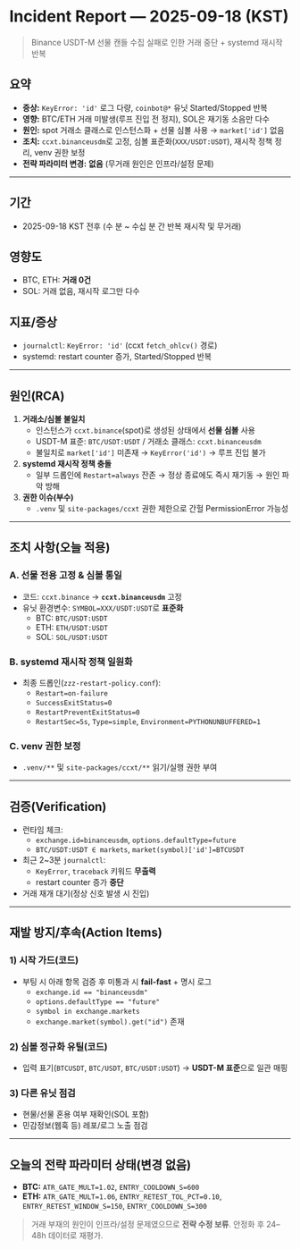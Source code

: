 # Incident Report — 2025-09-18 (KST)

> Binance USDT-M 선물 캔들 수집 실패로 인한 거래 중단 + systemd 재시작 반복

## 요약
- **증상:** `KeyError: 'id'` 로그 다량, `coinbot@*` 유닛 Started/Stopped 반복
- **영향:** BTC/ETH 거래 미발생(루프 진입 전 정지), SOL은 재기동 소음만 다수
- **원인:** spot 거래소 클래스로 인스턴스화 + 선물 심볼 사용 → `market['id']` 없음  
- **조치:** `ccxt.binanceusdm`로 고정, 심볼 표준화(`XXX/USDT:USDT`), 재시작 정책 정리, venv 권한 보정
- **전략 파라미터 변경:** **없음** (무거래 원인은 인프라/설정 문제)

---

## 기간
- 2025-09-18 KST 전후 (수 분 ~ 수십 분 간 반복 재시작 및 무거래)

## 영향도
- BTC, ETH: **거래 0건**
- SOL: 거래 없음, 재시작 로그만 다수

## 지표/증상
- `journalctl`: `KeyError: 'id'` (ccxt `fetch_ohlcv()` 경로)
- systemd: restart counter 증가, Started/Stopped 반복

---

## 원인(RCA)
1. **거래소/심볼 불일치**
   - 인스턴스가 `ccxt.binance`(spot)로 생성된 상태에서 **선물 심볼** 사용
   - USDT-M 표준: `BTC/USDT:USDT` / 거래소 클래스: `ccxt.binanceusdm`
   - 불일치로 `market['id']` 미존재 → `KeyError('id')` → 루프 진입 불가
2. **systemd 재시작 정책 충돌**
   - 일부 드롭인에 `Restart=always` 잔존 → 정상 종료에도 즉시 재기동 → 원인 파악 방해
3. **권한 이슈(부수)**
   - `.venv` 및 `site-packages/ccxt` 권한 제한으로 간헐 PermissionError 가능성

---

## 조치 사항(오늘 적용)
### A. 선물 전용 고정 & 심볼 통일
- 코드: `ccxt.binance` → **`ccxt.binanceusdm`** 고정
- 유닛 환경변수: `SYMBOL=XXX/USDT:USDT`로 **표준화**
  - BTC: `BTC/USDT:USDT`
  - ETH: `ETH/USDT:USDT`
  - SOL: `SOL/USDT:USDT`

### B. systemd 재시작 정책 일원화
- 최종 드롭인(`zzz-restart-policy.conf`):
  - `Restart=on-failure`
  - `SuccessExitStatus=0`
  - `RestartPreventExitStatus=0`
  - `RestartSec=5s`, `Type=simple`, `Environment=PYTHONUNBUFFERED=1`

### C. venv 권한 보정
- `.venv/**` 및 `site-packages/ccxt/**` 읽기/실행 권한 부여

---

## 검증(Verification)
- 런타임 체크:
  - `exchange.id=binanceusdm`, `options.defaultType=future`
  - `BTC/USDT:USDT ∈ markets`, `market(symbol)['id']=BTCUSDT`
- 최근 2~3분 `journalctl`:
  - `KeyError`, `traceback` 키워드 **무출력**
  - restart counter 증가 **중단**
- 거래 재개 대기(정상 신호 발생 시 진입)

---

## 재발 방지/후속(Action Items)
### 1) 시작 가드(코드)
- 부팅 시 아래 항목 검증 후 미통과 시 **fail-fast** + 명시 로그
  - `exchange.id == "binanceusdm"`
  - `options.defaultType == "future"`
  - `symbol in exchange.markets`
  - `exchange.market(symbol).get("id")` 존재

### 2) 심볼 정규화 유틸(코드)
- 입력 표기(`BTCUSDT`, `BTC/USDT`, `BTC/USDT:USDT`) → **USDT-M 표준**으로 일관 매핑

### 3) 다른 유닛 점검
- 현물/선물 혼용 여부 재확인(SOL 포함)
- 민감정보(웹훅 등) 레포/로그 노출 점검

---

## 오늘의 전략 파라미터 상태(변경 없음)
- **BTC:** `ATR_GATE_MULT=1.02`, `ENTRY_COOLDOWN_S=600`
- **ETH:** `ATR_GATE_MULT=1.06`, `ENTRY_RETEST_TOL_PCT=0.10`, `ENTRY_RETEST_WINDOW_S=150`, `ENTRY_COOLDOWN_S=300`
> 거래 부재의 원인이 인프라/설정 문제였으므로 **전략 수정 보류**. 안정화 후 24–48h 데이터로 재평가.
